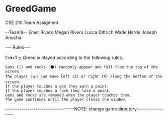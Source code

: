 # GreedGame
CSE 210 Team Assigment

  --Team9--
Emer Rivero
Megan Rivero
Lucca Dittrich
Wade Harris
Joseph Anucha

  --- Rules---

ʕ•́ᴥ•̀ʔっ Greed is played according to the following rules.

    Gems (💎) and rocks (🌑) randomly appear and fall from the top of the screen.
    The player (🛸) can move left (Z) or right (X) along the bottom of the screen.
    If the player touches a gem they earn a point.
    If the player touches a rock they lose a point.
    Gems and rocks are removed when the player touches them.
    The game continues until the player closes the window.

----------------------------------NOTE: change game directory-----------------